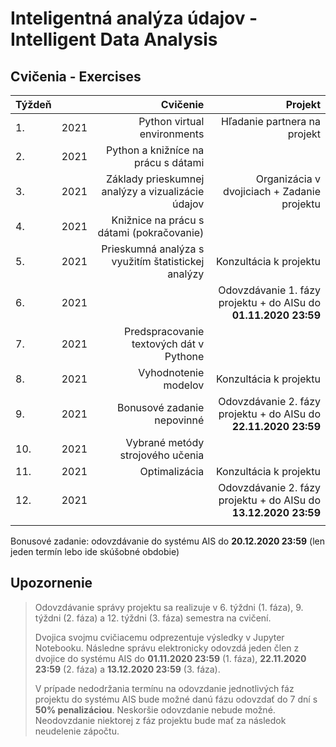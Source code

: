 # Inteligentná analýza údajov - Intelligent Data Analysis
## Cvičenia - Exercises

| Týždeň |        | Cvičenie                                                    | Projekt                                      |
| :------| :----: | ----------------------------------------------------------: | -------------------------------------------: |
| 1.     | 2021   | Python virtual environments                                 | Hľadanie partnera na projekt                 |
| 2.     | 2021   | Python a knižníce na prácu s dátami                         |                                              |
| 3.     | 2021   | Základy prieskumnej analýzy a vizualizácie údajov           | Organizácia v dvojiciach + Zadanie projektu  |
| 4.     | 2021   | Knižnice na prácu s dátami (pokračovanie)                   |                                              |
| 5.     | 2021   | Prieskumná analýza s využitím štatistickej analýzy          | Konzultácia k projektu                       |
| 6.     | 2021   |                                                             | Odovzdávanie 1. fázy projektu + do AISu do **01.11.2020 23:59**  |
| 7.     | 2021   | Predspracovanie textových dát v Pythone                     |                                              |
| 8.     | 2021   | Vyhodnotenie modelov                                        | Konzultácia k projektu                       |
| 9.     | 2021   | Bonusové zadanie nepovinné                                  | Odovzdávanie 2. fázy projektu + do AISu do **22.11.2020 23:59**  |
| 10.    | 2021   | Vybrané metódy strojového učenia                            |                                              |
| 11.    | 2021   | Optimalizácia                                               | Konzultácia k projektu                       |
| 12.    | 2021   |                                                             | Odovzdávanie 2. fázy projektu + do AISu do **13.12.2020 23:59**  |
|        |        |                                                             |                                              |

Bonusové zadanie: odovzdávanie do systému AIS do **20.12.2020 23:59** (len jeden termín lebo ide skúšobné obdobie)

## Upozornenie

> Odovzdávanie správy projektu sa realizuje v 6. týždni (1. fáza), 9. týždni (2. fáza) a 12. týždni (3. fáza) semestra na cvičení. 
> 
> Dvojica svojmu cvičiacemu odprezentuje výsledky v Jupyter Notebooku. Následne správu elektronicky odovzdá jeden člen z dvojice do systému AIS do **01.11.2020 23:59** (1. fáza), **22.11.2020 23:59** (2. fáza) a **13.12.2020 23:59** (3. fáza).
> 
> V prípade nedodržania termínu na odovzdanie jednotlivých fáz projektu do systému AIS bude možné danú fázu odovzdať do 7 dní s **50% penalizáciou**. 
> Neskoršie odovzdanie nebude možné. Neodovzdanie niektorej z fáz projektu bude mať za následok neudelenie zápočtu.
